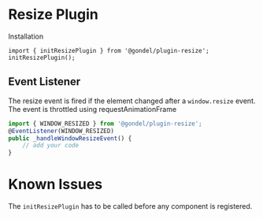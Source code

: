 # Resize Plugin

Installation

```
import { initResizePlugin } from '@gondel/plugin-resize';
initResizePlugin();
```

## Event Listener

The resize event is fired if the element changed after a `window.resize` event.
The event is throttled using requestAnimationFrame

```js
import { WINDOW_RESIZED } from '@gondel/plugin-resize';
@EventListener(WINDOW_RESIZED)
public _handleWindowResizeEvent() {
    // add your code
}
```

# Known Issues

The `initResizePlugin` has to be called before any component is registered.
